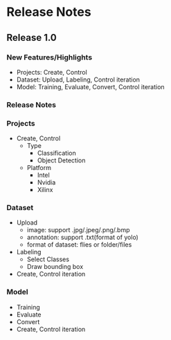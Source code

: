 # Release Notes

## Release 1.0
### New Features/Highlights
- Projects: Create, Control 
- Dataset: Upload, Labeling, Control iteration 
- Model: Training, Evaluate, Convert, Control iteration

### Release Notes
### Projects
- Create, Control 
    - Type
        - Classification
        - Object Detection
    - Platform
        - Intel
        - Nvidia
        - Xilinx  

### Dataset
- Upload
    - image: support .jpg/.jpeg/.png/.bmp
    - annotation: support .txt(format of yolo)
    - format of dataset: flies or folder/files
- Labeling
    - Select Classes
    - Draw bounding box
- Create, Control iteration 
### Model
- Training
- Evaluate
- Convert
- Create, Control iteration